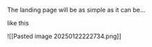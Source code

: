 The landing page will be as simple as it can be...

like this

![[Pasted image 20250122222734.png]]

